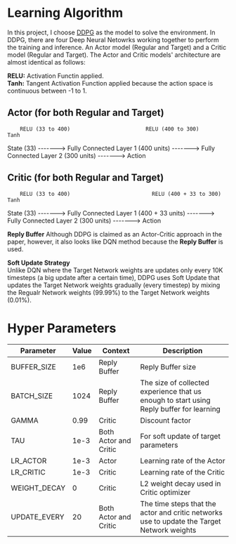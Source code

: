 # Learning Algorithm  

In this project, I choose [DDPG](https://arxiv.org/pdf/1509.02971.pdf) as the model to solve the environment. In DDPG, there are four Deep Neural Netowrks working together to perform the training and inference. An Actor model (Regular and Target) and a Critic model (Regular and Target). The Actor and Critic models' architecture are almost identical as follows: 

**RELU:** Activation Functin applied.  
**Tanh:** Tangent Activation Function applied because the action space is continuous between -1 to 1.

## Actor (for both Regular and Target)
        RELU (33 to 400)                        RELU (400 to 300)                               Tanh
State (33) -------> Fully Connected Layer 1 (400 units) -------> Fully Connected Layer 2 (300 units) -------> Action

## Critic (for both Regular and Target)

        RELU (33 to 400)                          RELU (400 + 33 to 300)                            Tanh
State (33) -------> Fully Connected Layer 1 (400 + 33 units) -------> Fully Connected Layer 2 (300 units) -------> Action

**Reply Buffer**
Although DDPG is claimed as an Actor-Critic approach in the paper, however, it also looks like DQN method because the **Reply Buffer** is used.

**Soft Update Strategy**  
Unlike DQN where the Target Network weights are updates only every 10K timesteps (a big update after a certain time), DDPG uses Soft Update that updates the Target Network weights gradually (every timestep) by mixing the Regualr Network weights (99.99%) to the Target Network weights (0.01%).

# Hyper Parameters
| Parameter | Value | Context | Description | 
| -------- | -------- | -------- | -------- |
| BUFFER_SIZE | 1e6 | Reply Buffer | Reply Buffer size |
| BATCH_SIZE  | 1024 | Reply Buffer | The size of collected experience that us enough to start using Reply buffer for learning |
| GAMMA | 0.99 | Critic | Discount factor | 
| TAU | 1e-3 | Both Actor and Critic | For soft update of target parameters | 
| LR_ACTOR | 1e-3 | Actor | Learning rate of the Actor |
| LR_CRITIC | 1e-3 | Critic | Learning rate of the Critic |
| WEIGHT_DECAY | 0 | Critic | L2 weight decay used in Critic optimizer | 
| UPDATE_EVERY | 20 | Both Actor and Critic | The time steps that the actor and critic networks use to update the Target Network weights |
